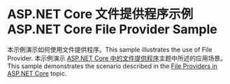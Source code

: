 # <a name="aspnet-core-file-provider-sample"></a><span data-ttu-id="fc395-101">ASP.NET Core 文件提供程序示例</span><span class="sxs-lookup"><span data-stu-id="fc395-101">ASP.NET Core File Provider Sample</span></span>

<span data-ttu-id="fc395-102">本示例演示如何使用文件提供程序。</span><span class="sxs-lookup"><span data-stu-id="fc395-102">This sample illustrates the use of File Provider.</span></span> <span data-ttu-id="fc395-103">本示例演示 [ASP.NET Core 中的文件提供程序](https://docs.microsoft.com/aspnet/core/fundamentals/file-providers)主题中所述的应用场景。</span><span class="sxs-lookup"><span data-stu-id="fc395-103">This sample demonstrates the scenario described in the [File Providers in ASP.NET Core](https://docs.microsoft.com/aspnet/core/fundamentals/file-providers) topic.</span></span>
